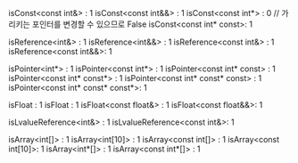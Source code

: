 isConst<const int&>      : 1
isConst<const int&&>     : 1
isConst<const int*>      : 0    // 가리키는 포인터를 변경할 수 있으므로 False
isConst<const int* const>: 1

isReference<int&>       : 1
isReference<int&&>      : 1
isReference<const int&> : 1
isReference<const int&&>: 1

isPointer<int*>                    : 1
isPointer<const int*>              : 1
isPointer<const int* const>        : 1
isPointer<const int* const*>       : 1
isPointer<const int* const* const> : 1
isPointer<const int* const* const*>: 1

isFloat<float>        : 1
isFloat<const float>  : 1
isFloat<const float&> : 1
isFloat<const float&&>: 1

isLvalueReference<int&>      : 1
isLvalueReference<const int&>: 1

isArray<int[]>        : 1
isArray<int[10]>      : 1
isArray<const int[]>  : 1
isArray<const int[10]>: 1
isArray<int*[]>       : 1
isArray<const int*[]> : 1
